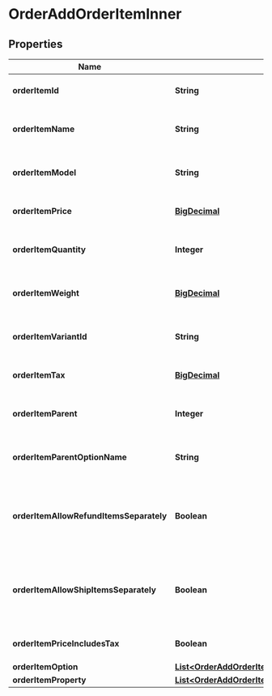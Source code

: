

# OrderAddOrderItemInner

## Properties

Name | Type | Description | Notes
------------ | ------------- | ------------- | -------------
**orderItemId** | **String** | Defines orders specified by order item id | 
**orderItemName** | **String** | Defines orders specified by order item name | 
**orderItemModel** | **String** | Defines orders specified by order item model |  [optional]
**orderItemPrice** | [**BigDecimal**](BigDecimal.md) | Defines orders specified by order item price | 
**orderItemQuantity** | **Integer** | Defines orders specified by order item quantity | 
**orderItemWeight** | [**BigDecimal**](BigDecimal.md) | Defines orders specified by order item weight |  [optional]
**orderItemVariantId** | **String** | Ordered product variant. Where x is order item ID |  [optional]
**orderItemTax** | [**BigDecimal**](BigDecimal.md) | Percentage of tax for product order |  [optional]
**orderItemParent** | **Integer** | Index of the parent grouped/bundle product |  [optional]
**orderItemParentOptionName** | **String** | Option name of the parent grouped/bundle product |  [optional]
**orderItemAllowRefundItemsSeparately** | **Boolean** | Indicates whether subitems of the grouped/bundle product can be refunded separately |  [optional]
**orderItemAllowShipItemsSeparately** | **Boolean** | Indicates whether subitems of the grouped/bundle product can be shipped separately |  [optional]
**orderItemPriceIncludesTax** | **Boolean** | Defines if item price includes tax |  [optional]
**orderItemOption** | [**List&lt;OrderAddOrderItemInnerOrderItemOptionInner&gt;**](OrderAddOrderItemInnerOrderItemOptionInner.md) |  |  [optional]
**orderItemProperty** | [**List&lt;OrderAddOrderItemInnerOrderItemPropertyInner&gt;**](OrderAddOrderItemInnerOrderItemPropertyInner.md) |  |  [optional]





